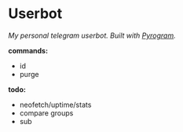 # Userbot
*My personal telegram userbot. Built with [Pyrogram](https://github.com/pyrogram/pyrogram).*

**commands:**
* id
* purge

**todo:**
* neofetch/uptime/stats
* compare groups
* sub
